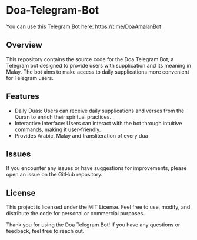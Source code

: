 # Doa-Telegram-Bot

You can use this Telegram Bot here: https://t.me/DoaAmalanBot

## Overview

This repository contains the source code for the Doa Telegram Bot, a Telegram bot designed to provide users with supplication and its meaning in Malay. The bot aims to make access to daily supplications more convenient for Telegram users.

## Features

- Daily Duas: Users can receive daily supplications and verses from the Quran to enrich their spiritual practices.
- Interactive Interface: Users can interact with the bot through intuitive commands, making it user-friendly.
- Provides Arabic, Malay and transliteration of every dua

## Issues

If you encounter any issues or have suggestions for improvements, please open an issue on the GitHub repository.

## License

This project is licensed under the MIT License. Feel free to use, modify, and distribute the code for personal or commercial purposes.

Thank you for using the Doa Telegram Bot! If you have any questions or feedback, feel free to reach out.